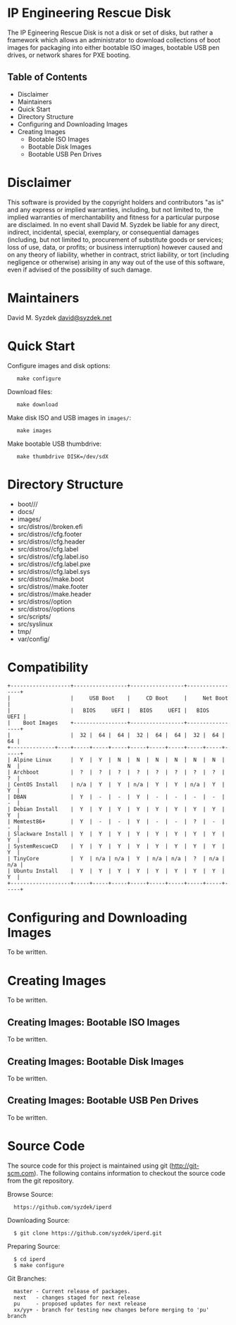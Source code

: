 
IP Engineering Rescue Disk
==========================

The IP Egineering Rescue Disk is not a disk or set of disks, but rather
a framework which allows an administrator to download collections of boot
images for packaging into either bootable ISO images, bootable USB pen drives,
or network shares for PXE booting.


Table of Contents
-----------------

   * Disclaimer
   * Maintainers
   * Quick Start
   * Directory Structure
   * Configuring and Downloading Images
   * Creating Images
     * Bootable ISO Images
     * Bootable Disk Images
     * Bootable USB Pen Drives


Disclaimer
==========

   This software is provided by the copyright holders and contributors "as
   is" and any express or implied warranties, including, but not limited to,
   the implied warranties of merchantability and fitness for a particular
   purpose are disclaimed. In no event shall David M. Syzdek be liable for
   any direct, indirect, incidental, special, exemplary, or consequential
   damages (including, but not limited to, procurement of substitute goods or
   services; loss of use, data, or profits; or business interruption) however
   caused and on any theory of liability, whether in contract, strict
   liability, or tort (including negligence or otherwise) arising in any way
   out of the use of this software, even if advised of the possibility of
   such damage.


Maintainers
===========

   David M. Syzdek
   david@syzdek.net


Quick Start
===========

   Configure images and disk options:

       make configure

   Download files:

       make download

   Make disk ISO and USB images in `images/`:

       make images

   Make bootable USB thumbdrive:

       make thumbdrive DISK=/dev/sdX


Directory Structure
===================

   * boot/<distro>/<ver>/<arch>
   * docs/
   * images/
   * src/distros/<distro>/broken.efi
   * src/distros/<distro>/cfg.footer
   * src/distros/<distro>/cfg.header
   * src/distros/<distro>/cfg.label
   * src/distros/<distro>/cfg.label.iso
   * src/distros/<distro>/cfg.label.pxe
   * src/distros/<distro>/cfg.label.sys
   * src/distros/<distro>/make.boot
   * src/distros/<distro>/make.footer
   * src/distros/<distro>/make.header
   * src/distros/<distro>/option
   * src/distros/<distro>/options
   * src/scripts/
   * src/syslinux
   * tmp/
   * var/config/


Compatibility
=============

    +-------------------+-----------------+-----------------+-----------------+
    |                   |     USB Boot    |     CD Boot     |     Net Boot    |
    |                   |   BIOS     UEFI |   BIOS     UEFI |   BIOS     UEFI |
    |    Boot Images    +-----------------+-----------------+-----------------+
    |                   |  32 |  64 |  64 |  32 |  64 |  64 |  32 |  64 |  64 |
    +--------------+----+-----+-----+-----+-----+-----+-----+-----+-----+-----+
    | Alpine Linux      |  Y  |  Y  |  N  |  N  |  N  |  N  |  N  |  N  |  N  |
    | Archboot          |  ?  |  ?  |  ?  |  ?  |  ?  |  ?  |  ?  |  ?  |  ?  |
    | CentOS Install    | n/a |  Y  |  Y  | n/a |  Y  |  Y  | n/a |  Y  |  Y  |
    | DBAN              |  Y  |  -  |  -  |  Y  |  -  |  -  |  -  |  -  |  -  |
    | Debian Install    |  Y  |  Y  |  Y  |  Y  |  Y  |  Y  |  Y  |  Y  |  Y  |
    | Memtest86+        |  Y  |  -  |  -  |  Y  |  -  |  -  |  ?  |  -  |  -  |
    | Slackware Install |  Y  |  Y  |  Y  |  Y  |  Y  |  Y  |  Y  |  Y  |  Y  |
    | SystemRescueCD    |  Y  |  Y  |  Y  |  Y  |  Y  |  Y  |  Y  |  Y  |  Y  |
    | TinyCore          |  Y  | n/a | n/a |  Y  | n/a | n/a |  ?  | n/a | n/a |
    | Ubuntu Install    |  Y  |  Y  |  Y  |  Y  |  Y  |  Y  |  Y  |  Y  |  Y  |
    +-------------------+-----+-----+-----+-----+-----+-----+-----+-----+-----+


Configuring and Downloading Images
==================================

To be written.


Creating Images
===============

To be written.


Creating Images: Bootable ISO Images
------------------------------------

To be written.


Creating Images: Bootable Disk Images
-------------------------------------

To be written.


Creating Images: Bootable USB Pen Drives
----------------------------------------

To be written.


Source Code
===========

   The source code for this project is maintained using git
   (http://git-scm.com).  The following contains information to checkout the
   source code from the git repository.

   Browse Source:

      https://github.com/syzdek/iperd

   Downloading Source:

      $ git clone https://github.com/syzdek/iperd.git

   Preparing Source:

      $ cd iperd
      $ make configure

   Git Branches:

      master - Current release of packages.
      next   - changes staged for next release
      pu     - proposed updates for next release
      xx/yy+ - branch for testing new changes before merging to 'pu' branch


